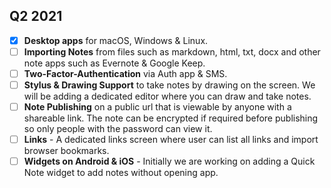 ## Q2 2021

- [x] **Desktop apps** for macOS, Windows & Linux.
- [ ] **Importing Notes** from files such as markdown, html, txt, docx and other note apps such as Evernote & Google Keep.
- [ ] **Two-Factor-Authentication** via Auth app & SMS.
- [ ] **Stylus & Drawing Support** to take notes by drawing on the screen. We will be adding a dedicated editor where you can draw and take notes.
- [ ] **Note Publishing** on a public url that is viewable by anyone with a shareable link. The note can be encrypted if required before publishing so only people with the password can view it.
- [ ] **Links** - A dedicated links screen where user can list all links and import browser bookmarks.
- [ ] **Widgets on Android & iOS** - Initially we are working on adding a Quick Note widget to add notes without opening app.
